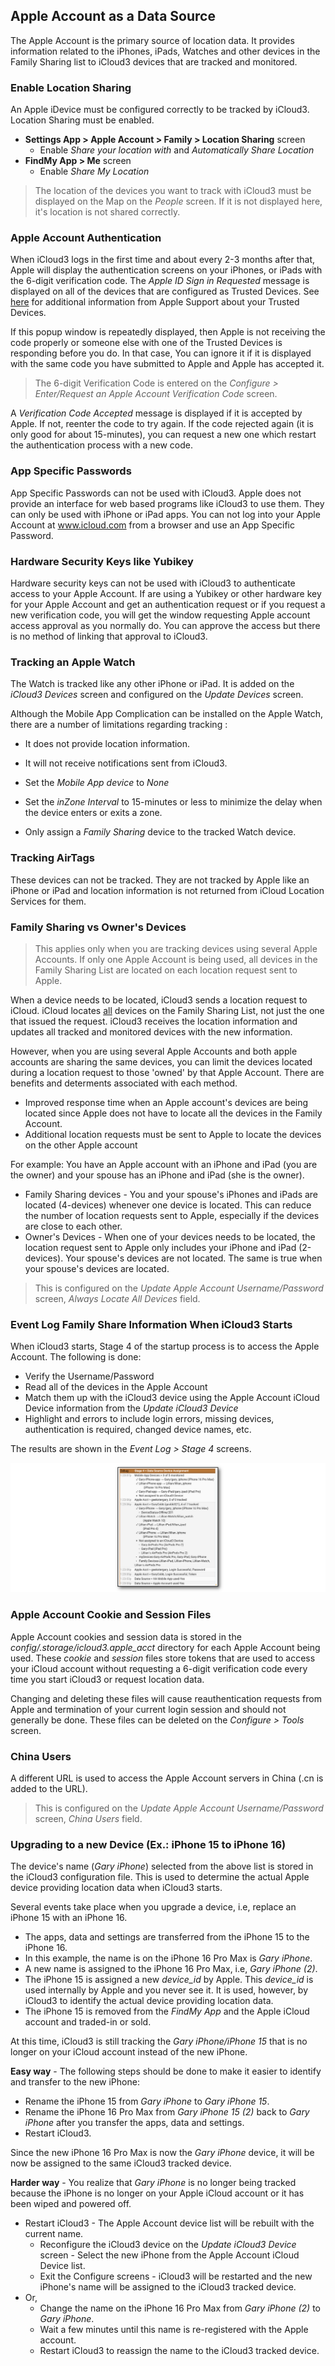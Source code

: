 ## Apple Account as a Data Source <!-- {docsify-ignore} -->

The Apple Account is the primary source of location data. It provides information related to the iPhones, iPads, Watches  and other devices in the Family Sharing list to iCloud3 devices that are tracked and monitored.



### Enable Location Sharing

An Apple iDevice must be configured correctly to be tracked by iCloud3. Location Sharing must be enabled.

- **Settings App > Apple Account > Family > Location Sharing** screen
  - Enable *Share your location with* and *Automatically Share Location*
- **FindMy App > Me** screen
  - Enable *Share My Location*

> The location of the devices you want to track with iCloud3 must be displayed on the Map on the *People* screen. If it is not displayed here, it's location is not shared correctly.



### Apple Account Authentication

When iCloud3 logs in the first time and about every 2-3 months after that, Apple will display the authentication screens on your iPhones, or iPads with the 6-digit verification code. The *Apple ID Sign in Requested* message is displayed on all of the devices that are configured as Trusted Devices. See [here](https://support.apple.com/en-us/HT205064) for additional information from Apple Support about your Trusted Devices.

If this popup window is repeatedly displayed, then Apple is not receiving the code properly or someone else with one of the Trusted Devices is responding before you do. In that case, You can ignore it if it is displayed with the same code you have submitted to Apple and Apple has accepted it.

> The 6-digit Verification Code is entered on the *Configure > Enter/Request an Apple Account Verification Code* screen. 

A *Verification Code Accepted* message is displayed if it is accepted by Apple. If not, reenter the code to try again. If the code rejected again (it is only good for about 15-minutes), you can request a new one which restart the authentication process with a new code.



### App Specific Passwords

App Specific Passwords can not be used with iCloud3. Apple does not provide an interface for web based programs like iCloud3 to use them. They can only be used with iPhone or iPad apps. You can not log into your Apple Account at www.icloud.com from a browser and use an App Specific Password.



### Hardware Security Keys like Yubikey

Hardware security keys can not be used with iCloud3 to authenticate access to your Apple Account. If are using a Yubikey or other hardware key for your Apple Account and get an authentication request or if you request a new verification code, you will get the window requesting Apple account access approval as you normally do. You can approve the access but there is no method of linking that approval to iCloud3.



### Tracking an Apple Watch


The Watch is tracked like any other iPhone or iPad. It is added on the *iCloud3 Devices* screen and configured on the *Update Devices* screen. 

Although the Mobile App Complication can be installed on the Apple Watch, there are a number of limitations regarding tracking :

- It does not provide location information.

- It will not receive notifications sent from iCloud3.

- Set the *Mobile App device* to *None*

- Set the *inZone Interval* to 15-minutes or less to minimize the delay when the device enters or exits a zone.

- Only assign a *Family Sharing* device to the tracked Watch device.

  

### Tracking AirTags

These devices can not be tracked. They are not tracked by Apple like an iPhone or iPad and location information is not returned from iCloud Location Services for them.



### Family Sharing vs Owner's Devices

> This applies only when you are tracking devices using several Apple Accounts. If only one Apple Account is being used, all devices in the Family Sharing List are located on each location request sent to Apple.

When a device needs to be located, iCloud3 sends a location request to iCloud. iCloud locates <u>all</u> devices on the Family Sharing List, not just the one that issued the request. iCloud3 receives the location information and updates all tracked and monitored devices with the new information.

However, when you are using several Apple Accounts and both apple accounts are sharing the same devices, you can limit the devices located during a location request to those 'owned' by that Apple Account. There are benefits and determents associated with each method.

- Improved response time when an Apple account's devices are being located since Apple does not have to locate all the devices in the Family Account. 
- Additional location requests must be sent to Apple to locate the devices on the other Apple account

For example: You have an Apple account with an iPhone and iPad (you are the owner) and your spouse has an iPhone and iPad (she is the owner).

- Family Sharing devices - You and your spouse's iPhones and iPads are located (4-devices) whenever one device is located. This can reduce the number of location requests sent to Apple, especially if the devices are close to each other.
- Owner's Devices - When one of your devices needs to be located, the location request sent to Apple only includes your iPhone and iPad (2-devices). Your spouse's devices are not located. The same is true when your spouse's devices are located.

> This is configured on the *Update Apple Account Username/Password* screen, *Always Locate All Devices* field.



### Event Log Family Share Information When iCloud3 Starts

When iCloud3 starts, Stage 4 of the startup process is to access the Apple Account. The following is done:

- Verify the Username/Password
- Read all of the devices in the Apple Account
- Match them up with the iCloud3 device using the Apple Account iCloud Device information from the *Update iCloud3 Device*
- Highlight and errors to include login errors, missing devices, authentication is required, changed device names, etc.

The results are shown in the *Event Log > Stage 4* screens.

![](../images/evlog-stage-4.png)



### Apple Account Cookie and Session Files

Apple Account cookies and session data is stored in the *config/.storage/icloud3.apple_acct* directory for each Apple Account being used. These *cookie* and *session* files store tokens that are used to access your iCloud account without requesting a 6-digit verification code every time you start iCloud3 or request location data.

Changing and deleting these files will cause reauthentication requests from Apple and termination of your current login session and should not generally be done. These files can be deleted on the *Configure > Tools* screen.



### China Users

A different URL is used to access the Apple Account servers in China (.cn is added to the URL).

> This is configured on the *Update Apple Account Username/Password* screen, *China Users* field.



### Upgrading to a new Device (Ex.: iPhone 15 to iPhone 16)

The device's name (*Gary iPhone*) selected from the above list is stored in the iCloud3 configuration file. This is used to determine the actual Apple device providing location data when iCloud3 starts.

Several events take place when you upgrade a device, i.e, replace an iPhone 15 with an iPhone 16. 
- The apps, data and settings are transferred from the iPhone 15 to the iPhone 16.
- In this example, the name is on the iPhone 16 Pro Max is *Gary iPhone*. 
- A new name is assigned to the iPhone 16 Pro Max, i.e, *Gary iPhone (2)*.
- The iPhone 15 is assigned a new *device_id* by Apple. This *device_id* is used internally by Apple and you never see it. It is used, however, by iCloud3 to identify the actual device providing location data.
- The iPhone 15 is removed from the *FindMy App* and the Apple iCloud account and traded-in or sold.

At this time, iCloud3 is still tracking the *Gary iPhone/iPhone 15* that is no longer on your iCloud account instead of the new iPhone.

**Easy way** - The following steps should be done to make it easier to identify and transfer to the new iPhone:

- Rename the iPhone 15 from *Gary iPhone* to *Gary iPhone 15*. 
- Rename the iPhone 16 Pro Max from *Gary iPhone 15 (2)* back to *Gary iPhone* after you transfer the apps, data and settings.
- Restart iCloud3.

Since the new iPhone 16 Pro Max is now the *Gary iPhone* device, it will be now be assigned to the same iCloud3 tracked device.

**Harder way** - You realize that *Gary iPhone* is no longer being tracked because the iPhone is no longer on your Apple iCloud account or it has been wiped and powered off. 
- Restart iCloud3 - The Apple Account device list will be rebuilt with the current name.
  - Reconfigure the iCloud3 device on the *Update iCloud3 Device* screen - Select the new iPhone from the Apple Account iCloud Device list. 
  - Exit the Configure screens - iCloud3 will be restarted and the new iPhone's name will be assigned to the iCloud3 tracked device.
- Or, 
  - Change the name on the iPhone 16 Pro Max from *Gary iPhone (2)* to *Gary iPhone*.
  - Wait a few minutes until this name is re-registered with the Apple account.
  - Restart iCloud3 to reassign the name to the iCloud3 tracked device.



